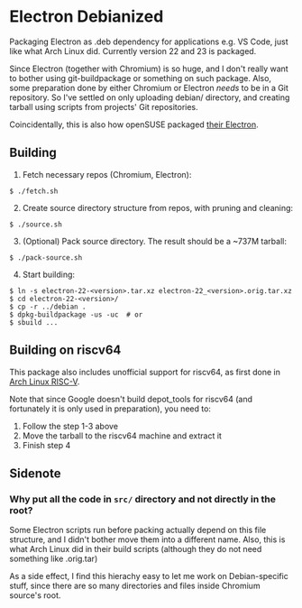 # Electron Debianized

Packaging Electron as .deb dependency for applications e.g. VS Code, just like what Arch Linux did. Currently version 22 and 23 is packaged.

Since Electron (together with Chromium) is so huge, and I don't really want to bother using git-buildpackage or something on such package. Also, some preparation done by either Chromium or Electron *needs* to be in a Git repository. So I've settled on only uploading debian/ directory, and creating tarball using scripts from projects' Git repositories.

Coincidentally, this is also how openSUSE packaged [their Electron](https://build.opensuse.org/package/view_file/openSUSE:Factory/nodejs-electron/create_tarball.sh).

## Building

1. Fetch necessary repos (Chromium, Electron):

```console
$ ./fetch.sh
```

2. Create source directory structure from repos, with pruning and cleaning:

```
$ ./source.sh
```

3. (Optional) Pack source directory. The result should be a ~737M tarball:

```
$ ./pack-source.sh
```

4. Start building:

```
$ ln -s electron-22-<version>.tar.xz electron-22_<version>.orig.tar.xz
$ cd electron-22-<version>/
$ cp -r ../debian .
$ dpkg-buildpackage -us -uc  # or
$ sbuild ...
```

## Building on riscv64

This package also includes unofficial support for riscv64, as first done in [Arch Linux RISC-V]().

Note that since Google doesn't build depot_tools for riscv64 (and fortunately it is only used in preparation), you need to:

  1. Follow the step 1-3 above
  2. Move the tarball to the riscv64 machine and extract it
  3. Finish step 4

## Sidenote

### Why put all the code in `src/` directory and not directly in the root?

Some Electron scripts run before packing actually depend on this file structure, and I didn't bother move them into a different name. Also, this is what Arch Linux did in their build scripts (although they do not need something like .orig.tar)

As a side effect, I find this hierachy easy to let me work on Debian-specific stuff, since there are so many directories and files inside Chromium source's root.
